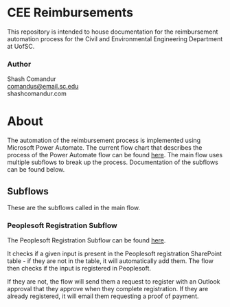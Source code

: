 # CEE Reimbursements
This repository is intended to house documentation for the reimbursement automation process for the 
Civil and Environmental Engineering Department at UofSC.

### Author
Shash Comandur  
comandus@email.sc.edu  
shashcomandur.com

# About
The automation of the reimbursement process is implemented using Microsoft Power Automate. The current
flow chart that describes the process of the Power Automate flow can be found [here](cee-reimb-flowchart-v2.pdf). 
The main flow uses multiple subflows to break up the process. Documentation of the subflows can be found below.

## Subflows
These are the subflows called in the main flow.

### Peoplesoft Registration Subflow
The Peoplesoft Registration Subflow can be found [here](https://us.flow.microsoft.com/manage/environments/Default-4b2a4b19-d135-420e-8bb2-b1cd238998cc/flows/274a752a-1e2c-4ee1-816e-fd17c66e802e/details). 

It checks if a given input is present in the Peoplesoft registration SharePoint table - if they are not in the
table, it will automatically add them. The flow then checks if the input is registered in Peoplesoft. 

If they are not, the flow will send them a request to register with an Outlook approval that they approve when
they complete registration. If they are already registered, it will email them requesting a proof of payment.  